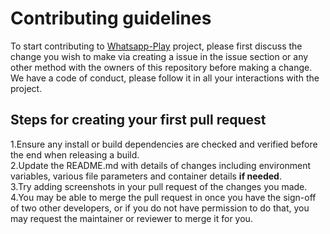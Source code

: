 # Contributing guidelines

To start contributing to [Whatsapp-Play](https://github.com/rpotter12/whatsapp-play) project, please first discuss the change you wish to make via creating a issue 
in the issue section or any other method with the owners of this repository before making a change.<br />
We have a code of conduct, please follow it in all your interactions with the project.<br />

## Steps for creating your first pull request

1.Ensure any install or build dependencies are checked and verified before the end when releasing a build.<br />
2.Update the README.md with details of changes including environment variables, various file parameters and container details **if needed**.<br />
3.Try adding screenshots in your pull request of the changes you made.
4.You may be able to merge the pull request in once you have the sign-off of two other developers, or if you do not have permission to do that, you may request the maintainer or reviewer to merge it for you.
